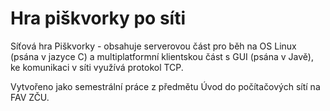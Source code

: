 # Hra piškvorky po síti

Síťová hra Piškvorky - obsahuje serverovou část pro běh na OS Linux (psána v jazyce C) a multiplatformní klientskou část s GUI (psána v Javě), ke komunikaci v síti využívá protokol TCP.

Vytvořeno jako semestrální práce z předmětu Úvod do počítačových sítí na FAV ZČU.
